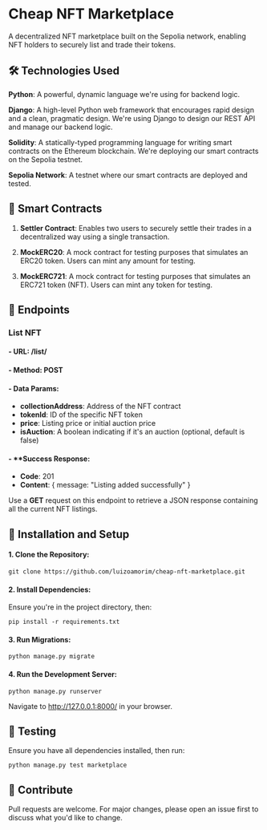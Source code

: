 # Cheap NFT Marketplace
A decentralized NFT marketplace built on the Sepolia network, enabling NFT holders to securely list and trade their tokens.

## 🛠 Technologies Used
**Python**: A powerful, dynamic language we're using for backend logic.

**Django**: A high-level Python web framework that encourages rapid design and a clean, pragmatic design. We're using Django to design our REST API and manage our backend logic.

**Solidity**: A statically-typed programming language for writing smart contracts on the Ethereum blockchain. We're deploying our smart contracts on the Sepolia testnet.

**Sepolia Network**: A testnet where our smart contracts are deployed and tested.

## 📝 Smart Contracts
1. **Settler Contract**: Enables two users to securely settle their trades in a decentralized way using a single transaction.

2. **MockERC20**: A mock contract for testing purposes that simulates an ERC20 token. Users can mint any amount for testing.

3. **MockERC721**: A mock contract for testing purposes that simulates an ERC721 token (NFT). Users can mint any token for testing.

## 🔗 Endpoints
### List NFT
#### - URL: /list/
#### - Method: POST
#### - Data Params:
- **collectionAddress**: Address of the NFT contract
- **tokenId**: ID of the specific NFT token
- **price**: Listing price or initial auction price
- **isAuction**: A boolean indicating if it's an auction (optional, default is false)
#### - **Success Response:
- **Code**: 201
- **Content**: { message: "Listing added successfully" }

Use a **GET** request on this endpoint to retrieve a JSON response containing all the current NFT listings.

## 🚀 Installation and Setup
#### 1. Clone the Repository:
```
git clone https://github.com/luizoamorim/cheap-nft-marketplace.git
```

#### 2. Install Dependencies:
Ensure you're in the project directory, then:
```
pip install -r requirements.txt
```
#### 3. Run Migrations:
```
python manage.py migrate
```

#### 4. Run the Development Server:
```
python manage.py runserver
```
Navigate to http://127.0.0.1:8000/ in your browser.

## 🧪 Testing
Ensure you have all dependencies installed, then run:
```
python manage.py test marketplace
```

## 🤝 Contribute
Pull requests are welcome. For major changes, please open an issue first to discuss what you'd like to change.

